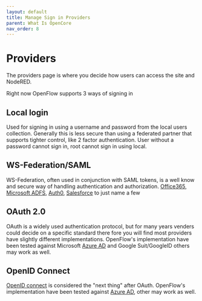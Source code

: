 ```yaml
---
layout: default
title: Manage Sign in Providers
parent: What Is OpenCore
nav_order: 8
---
```

# Providers

The providers page is where you decide how users can access the site and NodeRED. 

Right now OpenFlow supports 3 ways of signing in

## Local login

Used for signing in using a username and password from the local users collection. Generally this is less secure than using a federated partner that supports tighter control, like 2 factor authentication. User without a password cannot sign in, root cannot sign in using local.

## WS-Federation/SAML

WS-Federation, often used in conjunction with SAML tokens, is a well know and secure way of handling authentication and authorization. [Office365](https://www.office365.com/), [Microsoft ADFS](https://docs.microsoft.com/en-us/windows-server/identity/active-directory-federation-services), [Auth0](https://auth0.com/docs/protocols/ws-fed), [Salesforce](https://www.salesforce.com) to just name a few

## OAuth 2.0

OAuth is a widely used authentication protocol, but for many years venders could decide on a specific standard there fore you will find most providers have slightly different implementations. OpenFlow's implementation have been tested against Microsoft [Azure AD](https://azure.microsoft.com/en-us/services/active-directory) and Google Suit/GoogleID others may work as well.

## OpenID Connect

[OpenID connect](https://openid.net/connect/) is considered the "next thing" after OAuth. OpenFlow's implementation have been tested against [Azure AD](https://azure.microsoft.com/en-us/services/active-directory), other may work as well.